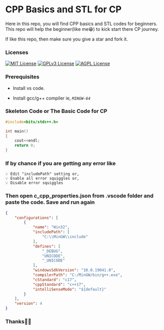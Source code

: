 # CPP Basics and STL for CP

<!-- ![App Screenshot](/pic1.png) -->

Here in this repo, you will find CPP basics and STL codes for beginners.
This repo will help the beginner(like me😁) to kick start there CP journey.

If like this repo, then make sure you give a star and fork it.

### Licenses

[![MIT License](https://img.shields.io/badge/License-MIT-green.svg)](https://choosealicense.com/licenses/mit/)
[![GPLv3 License](https://img.shields.io/badge/License-GPL%20v3-yellow.svg)](https://opensource.org/licenses/)
[![AGPL License](https://img.shields.io/badge/license-AGPL-blue.svg)](http://www.gnu.org/licenses/agpl-3.0)

### Prerequisites

- Install vs code.

- Install gcc/g++ compiler ie, *`MINGW-64`*

### Skeleton Code or The Basic Code for CP

```c++
#include<bits/stdc++.h>

int main()
{
    cout<<endl;
    return 0;
}
```
### If by chance if you are getting any error like
    💡 Edit "includePath" setting or,
    💡 Enable all error squiggles or,
    💡 Disable error squiggles

### Then open c_cpp_properties.json from .vscode folder and paste the code. Save and run again

```json
{
    "configurations": [
        {
            "name": "Win32",
            "includePath": [
                "C:\\MinGW\\include"
            ],
            "defines": [
                "_DEBUG",
                "UNICODE",
                "_UNICODE"
            ],
            "windowsSdkVersion": "10.0.19041.0",
            "compilerPath": "C:/MinGW/bin/g++.exe",
            "cStandard": "c17",
            "cppStandard": "c++17",
            "intelliSenseMode": "${default}"
        }
    ],
    "version": 4
}
```
<!-- ### [Tools and Technologies Used](./practice/arrayPrac.cpp) -->

<!-- ### Navigation and Contents
### 1. [Basics](./Basics/)
### 2. [Just Practice](./practice//)
### 3. [Standard Template Library](./stl//) -->

### Thanks🤝🏻